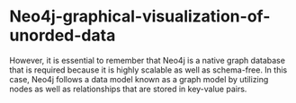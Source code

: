 # Neo4j-graphical-visualization-of-unorded-data
However, it is essential to remember that Neo4j is a native graph database that is required because it is highly scalable as well as schema-free. In this case, Neo4j follows a data model known as a graph model by utilizing nodes as well as relationships that are stored in key-value pairs.
